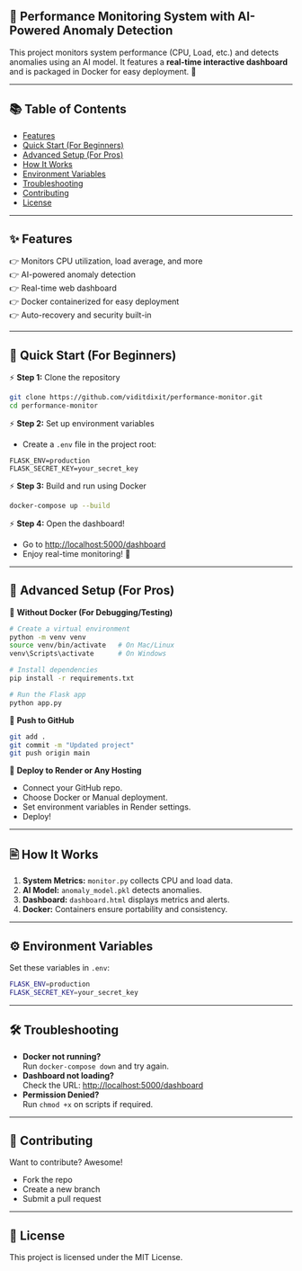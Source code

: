 ## 🚀 Performance Monitoring System with AI-Powered Anomaly Detection

This project monitors system performance (CPU, Load, etc.) and detects anomalies using an AI model. It features a **real-time interactive dashboard** and is packaged in Docker for easy deployment. 🎉

---

## 📚 Table of Contents
- [Features](#-features)
- [Quick Start (For Beginners)](#-quick-start-for-beginners)
- [Advanced Setup (For Pros)](#-advanced-setup-for-pros)
- [How It Works](#-how-it-works)
- [Environment Variables](#-environment-variables)
- [Troubleshooting](#-troubleshooting)
- [Contributing](#-contributing)
- [License](#-license)

---

## ✨ Features
👉 Monitors CPU utilization, load average, and more  
👉 AI-powered anomaly detection  
👉 Real-time web dashboard  
👉 Docker containerized for easy deployment  
👉 Auto-recovery and security built-in  

---

## 🥽️ Quick Start (For Beginners)

⚡️ **Step 1:** Clone the repository  
```bash
git clone https://github.com/viditdixit/performance-monitor.git
cd performance-monitor
```

⚡️ **Step 2:** Set up environment variables  
- Create a `.env` file in the project root:
```
FLASK_ENV=production
FLASK_SECRET_KEY=your_secret_key
```

⚡️ **Step 3:** Build and run using Docker  
```bash
docker-compose up --build
```

⚡️ **Step 4:** Open the dashboard!  
- Go to [http://localhost:5000/dashboard](http://localhost:5000/dashboard)  
- Enjoy real-time monitoring! 🎉  

---

## 🧠 Advanced Setup (For Pros)

📌 **Without Docker (For Debugging/Testing)**  
```bash
# Create a virtual environment
python -m venv venv
source venv/bin/activate   # On Mac/Linux
venv\Scripts\activate      # On Windows

# Install dependencies
pip install -r requirements.txt

# Run the Flask app
python app.py
```

📌 **Push to GitHub**
```bash
git add .
git commit -m "Updated project"
git push origin main
```

📌 **Deploy to Render or Any Hosting**
- Connect your GitHub repo.
- Choose Docker or Manual deployment.
- Set environment variables in Render settings.
- Deploy!

---

## 🖹️ How It Works
1. **System Metrics:** `monitor.py` collects CPU and load data.  
2. **AI Model:** `anomaly_model.pkl` detects anomalies.  
3. **Dashboard:** `dashboard.html` displays metrics and alerts.  
4. **Docker:** Containers ensure portability and consistency.  

---

## ⚙️ Environment Variables
Set these variables in `.env`:
```bash
FLASK_ENV=production
FLASK_SECRET_KEY=your_secret_key
```

---

## 🛠️ Troubleshooting
- **Docker not running?**  
   Run `docker-compose down` and try again.  
- **Dashboard not loading?**  
   Check the URL: [http://localhost:5000/dashboard](http://localhost:5000/dashboard)  
- **Permission Denied?**  
   Run `chmod +x` on scripts if required.  

---

## 🤝 Contributing
Want to contribute? Awesome!  
- Fork the repo  
- Create a new branch  
- Submit a pull request  

---

## 💜 License
This project is licensed under the MIT License.  
